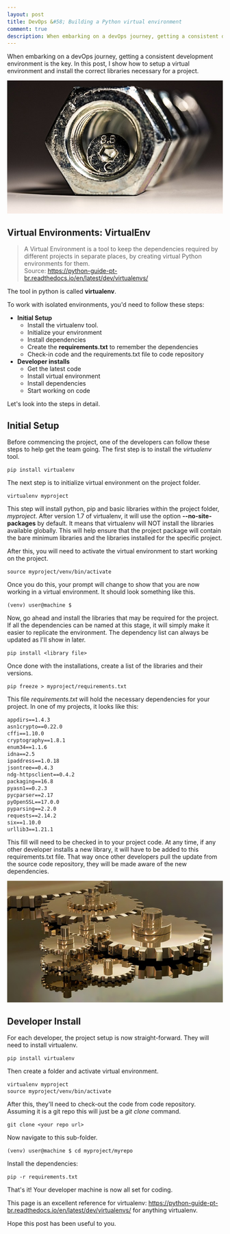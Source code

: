 ```yaml
---
layout: post
title: DevOps &#58; Building a Python virtual environment
comment: true
description: When embarking on a devOps journey, getting a consistent development environment is the key. In this post, I show how to setup a virtual environment and install the correct libraries necessary for a project.
---
```


When embarking on a devOps journey, getting a consistent development environment is the key. In this post, I show how to setup a virtual environment and install the correct libraries necessary for a project.

![nut ball and bearing](/images/nut-2051596_640.jpg)

## Virtual Environments: VirtualEnv

>A Virtual Environment is a tool to keep the dependencies required by different projects in separate places, by creating virtual Python environments for them.<br />
Source: https://python-guide-pt-br.readthedocs.io/en/latest/dev/virtualenvs/

The tool in python is called __virtualenv__.

To work with isolated environments, you'd need to follow these steps:

- **Initial Setup**
	- Install the virtualenv tool.
	- Initialize your environment
	- Install dependencies
	- Create the **requirements.txt** to remember the dependencies
	- Check-in code and the requirements.txt file to code repository
- **Developer installs**
	- Get the latest code
	- Install virtual environment
	- Install dependencies
	- Start working on code


Let's look into the steps in detail.

## Initial Setup

Before commencing the project, one of the developers can follow these steps to help get the team going. The first step is to install the *virtualenv* tool.
	
	pip install virtualenv

The next step is to initialize virtual environment on the project folder. 
	
	virtualenv myproject

This step will install python, pip and basic libraries within the project folder, _myproject_. After version 1.7 of virtualenv, it will use the option __--no-site-packages__ by default. It means that virtualenv will NOT install the libraries available globally. This will help ensure that the project package will contain the bare minimum libraries and the libraries installed for the specific project.

After this, you will need to activate the virtual environment to start working on the project.

	source myproject/venv/bin/activate

Once you do this, your prompt will change to show that you are now working in a virtual environment. It should look something like this.

	(venv) user@machine $	

Now, go ahead and install the libraries that may be required for the project. If all the dependencies can be named at this stage, it will simply make it easier to replicate the environment. The dependency list can always be updated as I'll show in later.

	pip install <library file>

Once done with the installations, create a list of the libraries and their versions.
	
	pip freeze > myproject/requirements.txt

This file *requirements.txt* will hold the necessary dependencies for your project. In one of my projects, it looks like this:

```
appdirs==1.4.3
asn1crypto==0.22.0
cffi==1.10.0
cryptography==1.8.1
enum34==1.1.6
idna==2.5
ipaddress==1.0.18
jsontree==0.4.3
ndg-httpsclient==0.4.2
packaging==16.8
pyasn1==0.2.3
pycparser==2.17
pyOpenSSL==17.0.0
pyparsing==2.2.0
requests==2.14.2
six==1.10.0
urllib3==1.21.1
```

This fill will need to be checked in to your project code. At any time, if any other developer installs a new library, it will have to be added to this requirements.txt file. That way once other developers pull the update from the source code repository, they will be made aware of the new dependencies.

![cog wheels](/images/cog-wheels-2125169_640.jpg)

## Developer Install

For each developer, the project setup is now straight-forward. They will need to install virtualenv.

	pip install virtualenv

Then create a folder and activate virtual environment.

	virtualenv myproject
	source myproject/venv/bin/activate

After this, they'll need to check-out the code from code repository. Assuming it is a git repo this will just be a *git clone* command.

	git clone <your repo url>

Now navigate to this sub-folder.
	
	(venv) user@machine $ cd myproject/myrepo

Install the dependencies:

	pip -r requirements.txt

That's it! Your developer machine is now all set for coding.

This page is an excellent reference for virtualenv: https://python-guide-pt-br.readthedocs.io/en/latest/dev/virtualenvs/ for anything virtualenv.	

Hope this post has been useful to you. 



